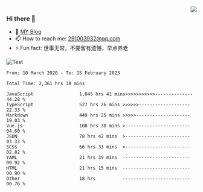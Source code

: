 <img align='right' src='https://github-readme-stats.vercel.app/api?username=niaogege&show_icons=true&theme=radical'/>

### Hi there 👋

- 🌱 [MY Blog](https://bythewayer.com/)
- 📫 How to reach me: 291003932@qq.com
- ⚡ Fun fact:  世事无常，不要留有遗憾，早点养老

![Test](https://github-readme-stats.vercel.app/api/top-langs/?username=niaogege&layout=compact)

<!--START_SECTION:waka-->

```text
From: 10 March 2020 - To: 15 February 2023

Total Time: 2,361 hrs 38 mins

JavaScript                 1,045 hrs 41 mins>>>>>>>>>>>--------------   44.28 %
TypeScript                 527 hrs 26 mins >>>>>>-------------------   22.33 %
Markdown                   449 hrs 25 mins >>>>>--------------------   19.03 %
Vue.js                     108 hrs 38 mins >------------------------   04.60 %
JSON                       78 hrs 42 mins  >------------------------   03.33 %
SCSS                       66 hrs 33 mins  >------------------------   02.82 %
YAML                       21 hrs 39 mins  -------------------------   00.92 %
HTML                       21 hrs 15 mins  -------------------------   00.90 %
Other                      18 hrs          -------------------------   00.76 %
```

<!--END_SECTION:waka-->
